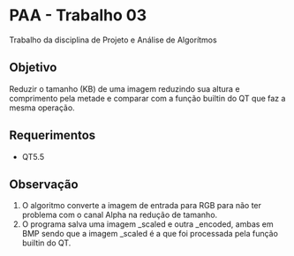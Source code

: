 # PAA - Trabalho 03
Trabalho da disciplina de Projeto e Análise de Algorítmos

## Objetivo
Reduzir o tamanho (KB) de uma imagem reduzindo sua altura e comprimento pela
metade e comparar com a função builtin do QT que faz a mesma operação.

## Requerimentos
- QT5.5

## Observação
1. O algoritmo converte a imagem de entrada para RGB para não ter problema com o
canal Alpha na redução de tamanho.
2. O programa salva uma imagem \_scaled e outra \_encoded, ambas em BMP sendo
que a imagem \_scaled é a que foi processada pela função builtin do QT.
